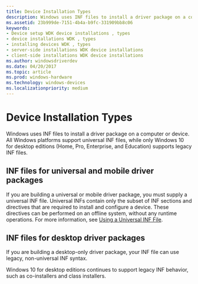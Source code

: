 ```yaml
---
title: Device Installation Types
description: Windows uses INF files to install a driver package on a computer or device. All Windows platforms support universal INF files, while only Windows 10 for desktop editions (Home, Pro, Enterprise, and Education) supports legacy INF files.
ms.assetid: 23b999de-7151-4b4a-b9fc-331909bb8c06
keywords:
- Device setup WDK device installations , types
- device installations WDK , types
- installing devices WDK , types
- server-side installations WDK device installations
- client-side installations WDK device installations
ms.author: windowsdriverdev
ms.date: 04/20/2017
ms.topic: article
ms.prod: windows-hardware
ms.technology: windows-devices
ms.localizationpriority: medium
---
```


# Device Installation Types


Windows uses INF files to install a driver package on a computer or device. All Windows platforms support universal INF files, while only Windows 10 for desktop editions (Home, Pro, Enterprise, and Education) supports legacy INF files.

## INF files for universal and mobile driver packages


If you are building a universal or mobile driver package, you must supply a universal INF file. Universal INFs contain only the subset of INF sections and directives that are required to install and configure a device. These directives can be performed on an offline system, without any runtime operations. For more information, see [Using a Universal INF File](using-a-universal-inf-file.md).

## INF files for desktop driver packages


If you are building a desktop-only driver package, your INF file can use legacy, non-universal INF syntax.

Windows 10 for desktop editions continues to support legacy INF behavior, such as co-installers and class installers.

 

 





